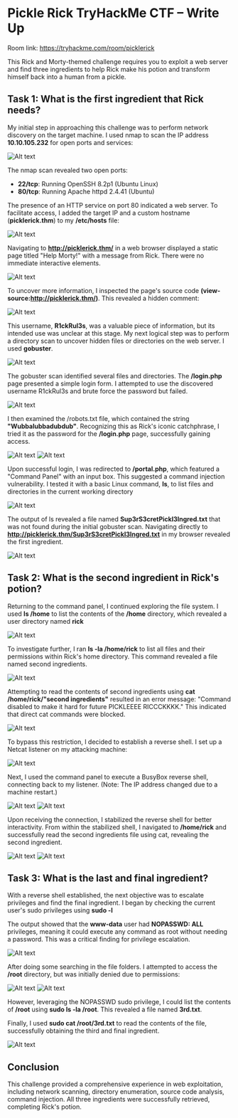 
# Pickle Rick TryHackMe CTF – Write Up

Room link: https://tryhackme.com/room/picklerick

This Rick and Morty-themed challenge requires you to exploit a web server and find three ingredients to help Rick make his potion and transform himself back into a human from a pickle.


## Task 1: What is the first ingredient that Rick needs?

My initial step in approaching this challenge was to perform network discovery on the target machine. I used nmap to scan the IP address **10.10.105.232** for open ports and services:

![Alt text](/PickleRick/assets/0.png)

The nmap scan revealed two open ports:
*	**22/tcp**: Running OpenSSH 8.2p1 (Ubuntu Linux)
*	**80/tcp**: Running Apache httpd 2.4.41 (Ubuntu)

The presence of an HTTP service on port 80 indicated a web server. To facilitate access, I added the target IP and a custom hostname (**picklerick.thm**) to my **/etc/hosts** file:

![Alt text](/PickleRick/assets/1.png)

Navigating to **http://picklerick.thm/** in a web browser displayed a static page titled "Help Morty!" with a message from Rick. There were no immediate interactive elements.

![Alt text](/PickleRick/assets/2.jpg)

To uncover more information, I inspected the page's source code **(view-source:http://picklerick.thm/)**. This revealed a hidden comment:

![Alt text](/PickleRick/assets/3.png)

This username, **R1ckRul3s**, was a valuable piece of information, but its intended use was unclear at this stage. My next logical step was to perform a directory scan to uncover hidden files or directories on the web server. I used **gobuster**.

![Alt text](/PickleRick/assets/4.png)

The gobuster scan identified several files and directories. The **/login.php** page presented a simple login form. I attempted to use the discovered username R1ckRul3s and brute force the password but failed.

![Alt text](/PickleRick/assets/5.png)

I then examined the /robots.txt file, which contained the string **"Wubbalubbadubdub"**. Recognizing this as Rick's iconic catchphrase, I tried it as the password for the **/login.php** page, successfully gaining access. 

![Alt text](/PickleRick/assets/6.png)
![Alt text](/PickleRick/assets/7.png)

Upon successful login, I was redirected to **/portal.php**, which featured a "Command Panel" with an input box. This suggested a command injection vulnerability. I tested it with a basic Linux command, **ls**, to list files and directories in the current working directory 

![Alt text](/PickleRick/assets/8.png)

The output of ls revealed a file named **Sup3rS3cretPickl3Ingred.txt** that was not found during the initial gobuster scan. Navigating directly to **http://picklerick.thm/Sup3rS3cretPickl3Ingred.txt** in my browser revealed the first ingredient. 

![Alt text](/PickleRick/assets/9.png)
## Task 2: What is the second ingredient in Rick's potion?

Returning to the command panel, I continued exploring the file system. I used **ls /home** to list the contents of the **/home** directory, which revealed a user directory named **rick**

![Alt text](/PickleRick/assets/10.png)

To investigate further, I ran **ls -la /home/rick** to list all files and their permissions within Rick's home directory. This command revealed a file named second ingredients.

![Alt text](/PickleRick/assets/11.png)

Attempting to read the contents of second ingredients using **cat /home/rick/"second ingredients"** resulted in an error message: "Command disabled to make it hard for future PICKLEEEE RICCCKKKK." This indicated that direct cat commands were blocked.

![Alt text](/PickleRick/assets/12.png)

To bypass this restriction, I decided to establish a reverse shell. I set up a Netcat listener on my attacking machine:

![Alt text](/PickleRick/assets/13.png)

Next, I used the command panel to execute a BusyBox reverse shell, connecting back to my listener. (Note: The IP address changed due to a machine restart.)

![Alt text](/PickleRick/assets/14.png)
![Alt text](/PickleRick/assets/15.png)

Upon receiving the connection, I stabilized the reverse shell for better interactivity. From within the stabilized shell, I navigated to **/home/rick** and successfully read the second ingredients file using cat, revealing the second ingredient.

![Alt text](/PickleRick/assets/16.png)
![Alt text](/PickleRick/assets/17.png)

## Task 3: What is the last and final ingredient?

With a reverse shell established, the next objective was to escalate privileges and find the final ingredient. I began by checking the current user's sudo privileges using **sudo -l**

The output showed that the **www-data** user had **NOPASSWD: ALL** privileges, meaning it could execute any command as root without needing a password. This was a critical finding for privilege escalation.

![Alt text](/PickleRick/assets/18.png)

After doing some searching in the file folders. I attempted to access the **/root** directory, but was initially denied due to permissions:

![Alt text](/PickleRick/assets/19.png)
![Alt text](/PickleRick/assets/20.png)

However, leveraging the NOPASSWD sudo privilege, I could list the contents of **/root** using **sudo ls -la /root**. This revealed a file named **3rd.txt**.

Finally, I used **sudo cat /root/3rd.txt** to read the contents of the file, successfully obtaining the third and final ingredient.

![Alt text](/PickleRick/assets/21.png)

## Conclusion
This challenge provided a comprehensive experience in web exploitation, including network scanning, directory enumeration, source code analysis, command injection. All three ingredients were successfully retrieved, completing Rick's potion.